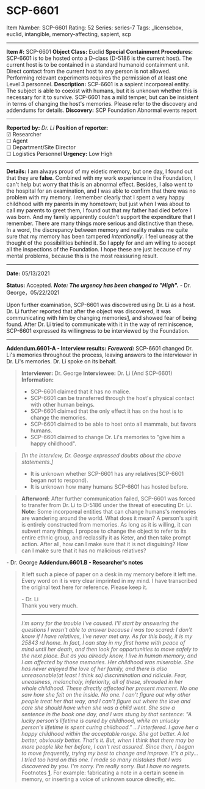 # SCP-6601
Item Number: SCP-6601
Rating: 52
Series: series-7
Tags: _licensebox, euclid, intangible, memory-affecting, sapient, scp

---

**Item #:** SCP-6601
**Object Class:** Euclid
**Special Containment Procedures:** SCP-6601 is to be hosted onto a D-class (D-5186 is the current host). The current host is to be contained in a standard humanoid containment unit. Direct contact from the current host to any person is not allowed. Performing relevant experiments requires the permission of at least one Level 3 personnel.
**Description:** SCP-6601 is a sapient incorporeal entity. The subject is able to coexist with humans, but it is unknown whether this is necessary for it to survive. SCP-6601 has a mild temper, but can be insistent in terms of changing the host's memories.
Please refer to the discovery and addendums for details.
**Discovery:**
SCP Foundation
Abnormal events report
* * *
**Reported by:** _Dr. Li_
**Position of reporter:**  
☑ Researcher   
☐ Agent  
☐ Department/Site Director  
☐ Logistics Personnel
**Urgency:** Low High
* * *
**Details:**
I am always proud of my eidetic memory, but one day, I found out that they are **false**.
Combined with my work experience in the Foundation, I can't help but worry that this is an abnormal effect. Besides, I also went to the hospital for an examination, and I was able to confirm that there was no problem with my memory.
I remember clearly that I spent a very happy childhood with my parents in my hometown; but just when I was about to call my parents to greet them, I found out that my father had died before I was born. And my family apparently couldn't support the expenditure that I remember.
There are many things more serious and distinctive than these. In a word, the discrepancy between memory and reality makes me quite sure that my memory has been tampered _intentionally_. I feel uneasy at the thought of the possibilities behind it.
So I apply for and am willing to accept all the inspections of the Foundation.
I hope these are just because of my mental problems, because this is the most reassuring result.  
  
  
  
  
  

* * *
**Date:** 05/13/2021  
  
  
**Status:** Accepted.
_**Note: The urgency has been changed to "High".**_ \- Dr. George，05/22/2021  
  

  
Upon further examination, SCP-6601 was discovered using Dr. Li as a host. 
Dr. Li further reported that after the object was discovered, it was communicating with him by changing memories[1](javascript:;), and showed fear of being found. After Dr. Li tried to communicate with it in the way of reminiscence, SCP-6601 expressed its willingness to be interviewed by the Foundation.
* * *
**Addendum.6601-A - Interview results:**
_**Foreword:**_ SCP-6601 changed Dr. Li's memories throughout the process, leaving answers to the interviewer in Dr. Li's memories. Dr. Li spoke on its behalf.
> **Interviewer:** Dr. George
> **Interviewee:** Dr. Li (And SCP-6601)
> **Information:**
>   * SCP-6601 claimed that it has no malice.
>   * SCP-6601 can be transferred through the host's physical contact with other human beings.
>   * SCP-6601 claimed that the only effect it has on the host is to change the memories.
>   * SCP-6601 claimed to be able to host onto all mammals, but favors humans.
>   * SCP-6601 claimed to change Dr. Li's memories to "give him a happy childhood".
> 

> _[In the interview, Dr. George expressed doubts about the above statements.]_
>   * It is unknown whether SCP-6601 has any relatives(SCP-6601 began not to respond).
>   * It is unknown how many humans SCP-6601 has hosted before.
> 

> **Afterword:** After further communication failed, SCP-6601 was forced to transfer from Dr. Li to D-5186 under the threat of executing Dr. Li.
**Note:** Some incorporeal entities that can change humans's memories are wandering around the world. What does it mean?
A person's spirit is entirely constructed from memories. As long as it is willing, it can subvert many things.
I propose to change the object to refer to its entire ethnic group, and reclassify it as Keter, and then take prompt action. After all, how can I make sure that it is not disguising? How can I make sure that it has no malicious relatives?  

\- Dr. George
**Addendum.6601.B - Researcher's notes**
> It left such a piece of paper on a desk in my memory before it left me. Every word on it is very clear imprinted in my mind.
> I have transcribed the original text here for reference. Please keep it.  
> 
> \- Dr. Li  
>  Thank you very much.
> * * *
> _I'm sorry for the trouble I've caused._
> _I'll start by answering the questions I wasn't able to answer because I was too scared: I don't know if I have relatives, I've never met any. As for this body, it is my 25843 rd home._
> _In fact, I can stay in my first home with peace of mind until her death, and then look for opportunities to move safely to the next place. But as you already know, I live in human memory; and I am affected by those memories._
> _Her childhood was miserable. She has never enjoyed the love of her family, and there is also unreasonable(at least I think so) discrimination and ridicule. Fear, uneasiness, melancholy, inferiority, all of these, shrouded in her whole childhood._
> _These directly affected her present moment. No one saw how she felt on the inside. No one. I can't figure out why other people treat her that way, and I can't figure out where the love and care she should have when she was a child went._
> _She saw a sentence in the book one day, and I was stung by that sentence: "A lucky person's lifetime is cured by childhood, while an unlucky person's lifetime is spent curing childhood."_
> _…I interfered. I gave her a happy childhood within the acceptable range._
> _She got better. A lot better, obviously better. That's it._
> _But, when I think that there may be more people like her before, I can't rest assured. Since then, I began to move frequently, trying my best to change and improve._
> _It's a pity… I tried too hard on this one. I made so many mistakes that I was discovered by you._
> _I'm sorry. I'm really sorry._
> _But I have no regrets._
Footnotes
[1](javascript:;). For example: fabricating a note in a certain scene in memory, or inserting a voice of unknown source directly, etc.